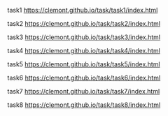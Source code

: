 task1  https://clemont.github.io/task/task1/index.html

task2  https://clemont.github.io/task/task2/index.html

task3  https://clemont.github.io/task/task3/index.html

task4  https://clemont.github.io/task/task4/index.html

task5  https://clemont.github.io/task/task5/index.html

task6  https://clemont.github.io/task/task6/index.html

task7  https://clemont.github.io/task/task7/index.html

task8  https://clemont.github.io/task/task8/index.html


